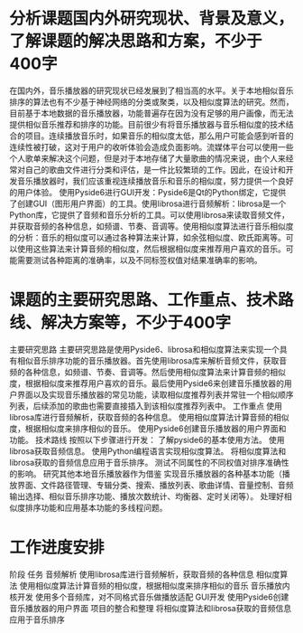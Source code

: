 # 分析课题国内外研究现状、背景及意义，了解课题的解决思路和方案，不少于400字
在国内外，音乐播放器的研究现状已经发展到了相当高的水平。关于本地相似音乐排序的算法也有不少基于神经网络的分类或聚类，以及相似度算法的研究。然而，目前基于本地数据的音乐播放器，功能普遍存在因为没有足够的用户画像，而无法提供相似音乐推荐和排序的功能。目前很少有将音乐播放器与音乐相似度的技术结合的项目。连续播放音乐时，如果音乐的相似度太低，那么用户可能会感到听音的连续性被打破，这对于用户的收听体验会造成负面影响。流媒体平台可以使用一些个人歌单来解决这个问题，但是对于本地存储了大量歌曲的情况来说，由个人来经常对自己的歌曲文件进行分类和评估，是一件比较繁琐的工作。因此，在设计和开发音乐播放器时，我们应该重视连续播放音乐和音乐的相似度，努力提供一个良好的用户体验。
使用Pyside6进行GUI开发：Pyside6是Qt的Python绑定，它提供了创建GUI（图形用户界面）的工具。使用librosa进行音频解析：librosa是一个Python库，它提供了音频和音乐分析的工具。可以使用librosa来读取音频文件，并获取音频的各种信息，如频谱、节奏、音调等。使用相似度算法进行音乐相似度的分析：音乐的相似度可以通过各种算法来计算，如余弦相似度、欧氏距离等。可以使用这些算法来计算音频的相似度，然后根据相似度来推荐用户喜欢的音乐。可能需要测试各种距离的准确率，以及不同标签权值对结果准确率的影响。 
# 课题的主要研究思路、工作重点、技术路线、解决方案等，不少于400字
主要研究思路
主要研究思路是使用Pyside6、librosa和相似度算法来实现一个具有相似音乐排序功能的音乐播放器。首先使用librosa库来解析音频文件，获取音频的各种信息，如频谱、节奏、音调等。然后使用相似度算法来计算音频的相似度，根据相似度来推荐用户喜欢的音乐。最后使用Pyside6来创建音乐播放器的用户界面以及实现音乐播放器的常见功能，读取相似度推荐列表并常驻一个相似顺序列表，后续添加的歌曲也需要直接插入到该相似度推荐列表中。
工作重点
使用librosa库进行音频解析，获取音频的各种信息。
使用相似度算法计算音频的相似度，根据相似度来排序相似的音乐。
使用Pyside6创建音乐播放器的用户界面和功能。
技术路线
按照以下步骤进行开发：
了解pyside6的基本使用方法。
使用librosa获取音频信息。
使用Python编程语言实现相似度算法。
将相似度算法和librosa获取的音频信息应用于音乐排序。
测试不同属性的不同权值对排序准确性的影响。
研究其他本地音乐播放器作为借鉴
实现音乐播放器的各种基本功能（播放界面、文件路径管理、专辑分类、搜索、播放列表、歌曲详情、音量控制、音频输出选择、相似音乐排序功能、播放次数统计、均衡器、定时关闭等）。
处理好相似度排序功能和应用基本功能的多线程问题。
# 工作进度安排
阶段	        任务
音频解析	    使用librosa库进行音频解析，获取音频的各种信息
相似度算法	    使用相似度算法计算音频的相似度，根据相似度来排序相似的音乐
音乐播放内核开发 使用多个音频库，对不同格式音乐做播放适配
GUI开发         使用Pyside6创建音乐播放器的用户界面
项目的整合和整理    将相似度算法和librosa获取的音频信息应用于音乐排序

